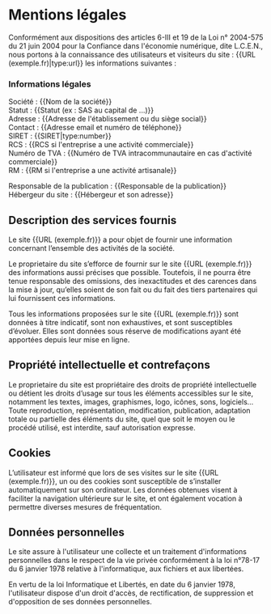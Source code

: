 # Mentions légales

Conformément aux dispositions des articles 6-III et 19 de la Loi n° 2004-575 du 21 juin 2004 pour la Confiance dans l'économie numérique, dite L.C.E.N., nous portons à la connaissance des utilisateurs et visiteurs du site : {{URL (exemple.fr)|type:url}} les informations suivantes :

### Informations légales

Société : {{Nom de la société}}  
Statut : {{Statut (ex : SAS au capital de ...)}}  
Adresse : {{Adresse de l'établissement ou du siège social}}  
Contact : {{Adresse email et numéro de téléphone}}  
SIRET :  {{SIRET|type:number}}  
RCS : {{RCS si l'entreprise a une activité commerciale}}  
Numéro de TVA : {{Numéro de TVA intracommunautaire en cas d'activité commerciale}}  
RM : {{RM si l'entreprise a une activité artisanale}}

Responsable de la publication : {{Responsable de la publication}}  
Hébergeur du site : {{Hébergeur et son adresse}}

## Description des services fournis

Le site {{URL (exemple.fr)}} a pour objet de fournir une information concernant l’ensemble des activités de la société.

Le proprietaire du site s’efforce de fournir sur le site {{URL (exemple.fr)}} des informations aussi précises que possible. Toutefois, il ne pourra être tenue responsable des omissions, des inexactitudes et des carences dans la mise à jour, qu’elles soient de son fait ou du fait des tiers partenaires qui lui fournissent ces informations.

Tous les informations proposées sur le site {{URL (exemple.fr)}} sont données à titre indicatif, sont non exhaustives, et sont susceptibles d’évoluer. Elles sont données sous réserve de modifications ayant été apportées depuis leur mise en ligne.

## Propriété intellectuelle et contrefaçons

Le proprietaire du site est propriétaire des droits de propriété intellectuelle ou détient les droits d’usage sur tous les éléments accessibles sur le site, notamment les textes, images, graphismes, logo, icônes, sons, logiciels...
Toute reproduction, représentation, modification, publication, adaptation totale ou partielle des éléments du site, quel que soit le moyen ou le procédé utilisé, est interdite, sauf autorisation expresse.

## Cookies

L’utilisateur est informé que lors de ses visites sur le site {{URL (exemple.fr)}}, un ou des cookies sont susceptible de s’installer automatiquement sur son ordinateur. Les données obtenues visent à faciliter la navigation ultérieure sur le site, et ont également vocation à permettre diverses mesures de fréquentation.

## Données personnelles

Le site assure à l'utilisateur une collecte et un traitement d'informations personnelles dans le respect de la vie privée conformément à la loi n°78-17 du 6 janvier 1978 relative à l'informatique, aux fichiers et aux libertées.

En vertu de la loi Informatique et Libertés, en date du 6 janvier 1978, l'utilisateur dispose d'un droit d'accès, de rectification, de suppression et d'opposition de ses données personnelles.
